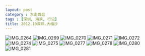 ```yaml
---
layout: post
category : 东走西逛
tags : [深圳, 海滨, 行记]
title: 2012.10深圳.大梅沙
---
```




<img src="http://pic.yupoo.com/myhut_v/Ck94MJt2/medium.jpg" alt="IMG_0264"/> 

<img src="http://pic.yupoo.com/myhut_v/Ck94MYNy/medium.jpg" alt="IMG_0269"/> 

<img src="http://pic.yupoo.com/myhut_v/Ck94N6QL/medium.jpg" alt="IMG_0270"/> 

<img src="http://pic.yupoo.com/myhut_v/Ck94NfkS/medium.jpg" alt="IMG_0271"/> 

<img src="http://pic.yupoo.com/myhut_v/Ck94Nphy/medium.jpg" alt="IMG_0272"/> 

<img src="http://pic.yupoo.com/myhut_v/Ck94NzXF/medium.jpg" alt="IMG_0274"/> 

<img src="http://pic.yupoo.com/myhut_v/Ck94NIB5/medium.jpg" alt="IMG_0275"/> 

<img src="http://pic.yupoo.com/myhut_v/Ck94NPgV/medium.jpg" alt="IMG_0277"/>

<img src="http://pic.yupoo.com/myhut_v/Ck94O7TR/medium.jpg" alt="IMG_0278"/> 

<img src="http://pic.yupoo.com/myhut_v/Ck94O9Gm/medium.jpg" alt="IMG_0280"/> 

<img src="http://pic.yupoo.com/myhut_v/Ck94Ojox/medium.jpg" alt="IMG_0281"/> 

        